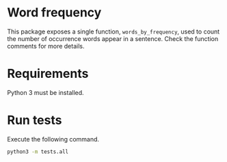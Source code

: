 # Word frequency

This package exposes a single function, `words_by_frequency`, used to count the number of occurrence words appear in a sentence.
Check the function comments for more details.

# Requirements

Python 3 must be installed.

# Run tests

Execute the following command.

```sh
python3 -m tests.all
```
